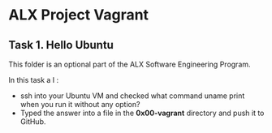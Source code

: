 <h1>ALX Project Vagrant</h1>
<h2>Task 1. Hello Ubuntu</h2>
<p>This folder is an optional part of the ALX Software Engineering Program.</p> 
<p>In this task a I :</p>
<ul>
	<li>
		ssh into your Ubuntu VM and checked what 
		command uname print when you run it without any option?
	</li>
	<li>
		Typed the answer into a file in the <b>0x00-vagrant</b> 
		directory and push it to GitHub.
	</li>
</ul>

